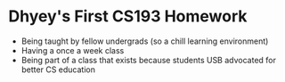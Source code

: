 # Dhyey's First CS193 Homework

- Being taught by fellow undergrads (so a chill learning environment)
- Having a once a week class 
- Being part of a class that exists because students USB advocated for better CS education
